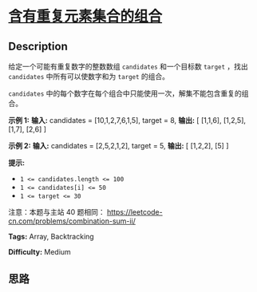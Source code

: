 # [含有重复元素集合的组合][title]

## Description

给定一个可能有重复数字的整数数组 `candidates` 和一个目标数 `target` ，找出 `candidates` 中所有可以使数字和为
`target` 的组合。

`candidates` 中的每个数字在每个组合中只能使用一次，解集不能包含重复的组合。



**示例  1:**
            **输入:** candidates = [10,1,2,7,6,1,5], target = 8,    **输出:**    [    [1,1,6],    [1,2,5],    [1,7],    [2,6]    ]

**示例  2:**
            **输入:** candidates = [2,5,2,1,2], target = 5,    **输出:**    [    [1,2,2],    [5]    ]



**提示:**

  * `1 <= candidates.length <= 100`
  * `1 <= candidates[i] <= 50`
  * `1 <= target <= 30`



注意：本题与主站 40 题相同： <https://leetcode-cn.com/problems/combination-sum-ii/>


**Tags:** Array, Backtracking

**Difficulty:** Medium

## 思路

[title]: https://leetcode-cn.com/problems/4sjJUc
